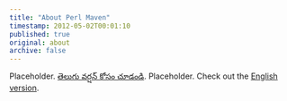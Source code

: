 ```yaml
---
title: "About Perl Maven"
timestamp: 2012-05-02T00:01:10
published: true
original: about
archive: false
---
```



Placeholder. [తెలుగు వర్షన్ కోసం చూడండి](https://te.perlmaven.com/).
Placeholder. Check out the [English version](https://perlmaven.com/).
